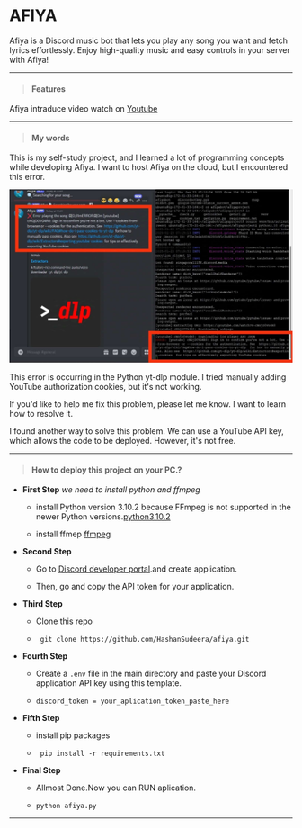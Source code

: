 # AFIYA

Afiya is a Discord music bot that lets you play any song you want and fetch lyrics effortlessly. Enjoy high-quality music and easy controls in your server with Afiya!

---

>#### Features
Afiya intraduce video watch on [Youtube](https://example.com)

---
>#### My words

This is my self-study project, and I learned a lot of programming concepts while developing Afiya. I want to host Afiya on the cloud, but I encountered this error.

![error screenshot](https://github.com/HashanSudeera/afiya/blob/e7ed2b2a0ec056a3a66d95fe5566f63a68f62e7d/img/IMG_20250123_131356.jpg)


This error is occurring in the Python yt-dlp module. I tried manually adding YouTube authorization cookies, but it's not working.

If you'd like to help me fix this problem, please let me know. I want to learn how to resolve it.

I found another way to solve this problem. We can use a YouTube API key, which allows the code to be deployed. However, it's not free.

---
>#### How to deploy this project on your PC.?
- **First Step**
*we need to install python and ffmpeg*
  - install Python version 3.10.2 because FFmpeg is not supported in the newer Python versions.[python3.10.2](https://www.python.org/downloads/release/python-3102/)
  
  - install ffmep [ffmpeg](https://www.ffmpeg.org/)

- **Second Step**
  - Go to [Discord developer portal](https://discord.com/developers/applications).and create application.

  - Then, go and copy the API token for your application.
- **Third Step**
  - Clone this repo
  - ```
     git clone https://github.com/HashanSudeera/afiya.git 
- **Fourth Step**
  - Create a `.env` file in the main directory and paste your Discord application API key using this template.
  - ```
    discord_token = your_aplication_token_paste_here
- **Fifth Step**
  - install pip packages
  - ```
     pip install -r requirements.txt 
- **Final Step**
    - Allmost Done.Now you can RUN aplication.
    - ```
      python afiya.py
---


